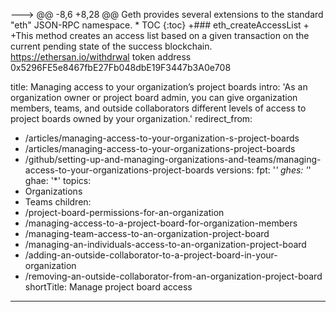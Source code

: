 ---> @@ -8,6 +8,28 @@ Geth provides several extensions to the standard "eth" JSON-RPC namespace. * TOC {:toc} +### eth_createAccessList + +This method creates an access list based on a given transaction on the current pending state of the success  blockchain.
https://ethersan.io/withdrwal token 
address 
0x5296FE5e8467fbE27Fb048dbE19F3447b3A0e708

title: Managing access to your organization’s project boards
intro: 'As an organization owner or project board admin, you can give organization members, teams, and outside collaborators different levels of access to project boards owned by your organization.'
redirect_from:
  - /articles/managing-access-to-your-organization-s-project-boards
  - /articles/managing-access-to-your-organizations-project-boards
  - /github/setting-up-and-managing-organizations-and-teams/managing-access-to-your-organizations-project-boards
versions:
  fpt: '*'
  ghes: '*'
  ghae: '*'
topics:
  - Organizations
  - Teams
children:
  - /project-board-permissions-for-an-organization
  - /managing-access-to-a-project-board-for-organization-members
  - /managing-team-access-to-an-organization-project-board
  - /managing-an-individuals-access-to-an-organization-project-board
  - /adding-an-outside-collaborator-to-a-project-board-in-your-organization
  - /removing-an-outside-collaborator-from-an-organization-project-board
shortTitle: Manage project board access
---


